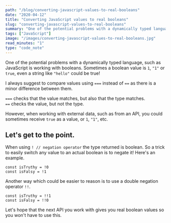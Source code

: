 ```yaml
---
path: "/blog/converting-javascript-values-to-real-booleans"  
date: "2020-04-12"  
title: "Converting JavaScript values to real booleans"  
slug: "converting-javascript-values-to-real-booleans"
summary: "One of the potential problems with a dynamically typed language, such as JavaScript is working with booleans."  
tags: ["JavaScript"]  
image: "/images/converting-javascript-values-to-real-booleans.jpg"
read_minutes: "1"
type: "code_note"
---
```

One of the potential problems with a dynamically typed language, such as JavaScript is working with booleans. Sometimes a boolean value is `1`, `"1"` or `true`, even a string like `"hello"` could be true!  

I always suggest to compare values using `===` instead of `==` as there is a minor difference between them.  

`===` checks that the value matches, but also that the type matches.  
`==` checks the value, but not the type.  

However, when working with external data, such as from an API, you could sometimes receive `true` as a value, or `1`, `"1"`, etc.  

## Let's get to the point.  

When using `! // negation operator` the type returned is boolean. So a trick to easily switch any value to an actual boolean is to negate it!
Here's an example.  
  
```
const isTruthy = !0  
const isFalsy = !1  
```
Another way which could be easier to reason is to use a double negation operator `!!`.  
```
const isTruthy = !!1 
const isFalsy = !!0 
```
Let's hope that the next API you work with gives you real boolean values so you won't have to use this.  